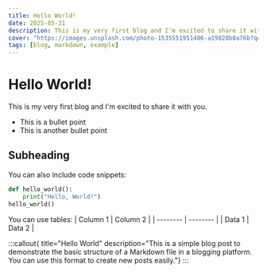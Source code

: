 ```yaml
---
title: Hello World!
date: 2025-05-31
description: This is my very first blog and I'm excited to share it with you.
cover: "https://images.unsplash.com/photo-1535551951406-a19828b0a76b?q=80&w=2066&auto=format&fit=crop&ixlib=rb-4.1.0&ixid=M3wxMjA3fDB8MHxwaG90by1wYWdlfHx8fGVufDB8fHx8fA%3D%3D"
tags: [blog, markdown, example]
---
```

# Hello World!
This is my very first blog and I'm excited to share it with you.
* This is a bullet point
* This is another bullet point

## Subheading
You can also include code snippets:

```python
def hello_world():
    print("Hello, World!")
hello_world()
```

You can use tables:
| Column 1 | Column 2 |
| -------- | -------- |
| Data 1   | Data 2   |


:::callout{ title="Hello World" description="This is a simple blog post to demonstrate the basic structure of a Markdown file in a blogging platform. You can use this format to create new posts easily."}
:::